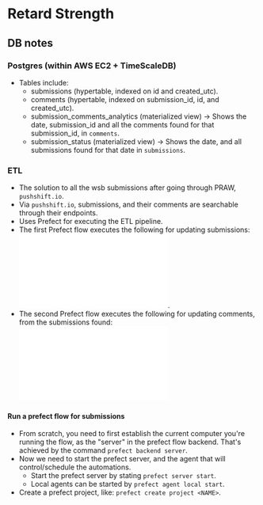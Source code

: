 # Retard Strength

## DB notes

### Postgres (within AWS EC2 + TimeScaleDB)

- Tables include: 
  - submissions (hypertable, indexed on id and created_utc).
  - comments (hypertable, indexed on submission_id, id, and created_utc).
  - submission_comments_analytics (materialized view) -> Shows the date, submission_id and all the comments found for
    that submission_id, in `comments`.
  - submission_status (materialized view) -> Shows the date, and all submissions found for that date in `submissions`.

### ETL

- The solution to all the wsb submissions after going through PRAW, `pushshift.io`.
- Via `pushshift.io`, submissions, and their comments are searchable through their endpoints.
- Uses Prefect for executing the ETL pipeline. 
- The first Prefect flow executes the following for updating submissions: ![Updates Submissions](src/UpdateSubmissions.pdf).
- The second Prefect flow executes the following for updating comments, from the submissions found: ![Updates Comments](src/UpdateComments.pdf)

#### Run a prefect flow for submissions

- From scratch, you need to first establish the current computer you're running the flow, as the "server" in the prefect
  flow backend. That's achieved by the command `prefect backend server`.
- Now we need to start the prefect server, and the agent that will control/schedule the automations.
  - Start the prefect server by stating `prefect server start`.
  - Local agents can be started by `prefect agent local start`.
- Create a prefect project, like: `prefect create project <NAME>`.
